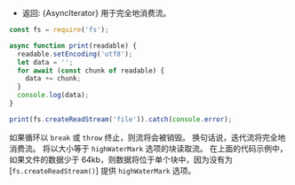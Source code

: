 <!-- YAML
added: v10.0.0
changes:
  - version: v11.14.0
    pr-url: https://github.com/nodejs/node/pull/26989
    description: Symbol.asyncIterator support is no longer experimental.
-->

* 返回: {AsyncIterator} 用于完全地消费流。

```js
const fs = require('fs');

async function print(readable) {
  readable.setEncoding('utf8');
  let data = '';
  for await (const chunk of readable) {
    data += chunk;
  }
  console.log(data);
}

print(fs.createReadStream('file')).catch(console.error);
```

如果循环以 `break` 或 `throw` 终止，则流将会被销毁。 
换句话说，迭代流将完全地消费流。 
将以大小等于 `highWaterMark` 选项的块读取流。 
在上面的代码示例中，如果文件的数据少于 64kb，则数据将位于单个块中，因为没有为 [`fs.createReadStream()`] 提供 `highWaterMark` 选项。


